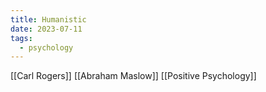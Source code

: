 ```yaml
---
title: Humanistic
date: 2023-07-11
tags:
  - psychology
---
```

[[Carl Rogers]]
[[Abraham Maslow]]
[[Positive Psychology]]

